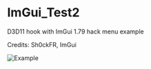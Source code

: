 # ImGui_Test2
 D3D11 hook with ImGui 1.79 hack menu example

Credits: Sh0ckFR, ImGui

![Example](https://i.imgur.com/1XEevnW.png)
